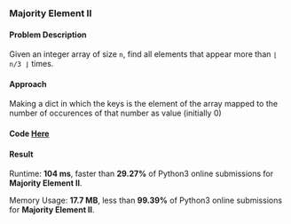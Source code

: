 ### Majority Element II

#### Problem Description

Given an integer array of size `n`, find all elements that appear more than `⌊ n/3 ⌋` times.

#### Approach

Making a dict in which the keys is the element of the array mapped to the number of occurences of that number as value (initially 0)

#### Code [Here](./main.py)

#### Result

Runtime: **104 ms**, faster than **29.27%** of Python3 online submissions for **Majority Element II**.

Memory Usage: **17.7 MB**, less than **99.39%** of Python3 online submissions for **Majority Element II**.